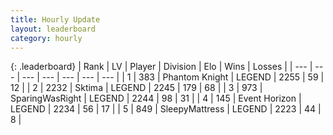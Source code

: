 ```yaml
---
title: Hourly Update
layout: leaderboard
category: hourly
---
```


{: .leaderboard}
| Rank | LV | Player | Division | Elo | Wins | Losses |
| --- | --- | --- | --- | --- | --- | --- |
| <span data-change="0">1</span> | 383 | <span title="ID: 742939">Phantom Knight</span> | LEGEND | <span data-change="0">2255</span> | <span data-change="0">59</span> | <span data-change="0">12</span> |
| <span data-change="0">2</span> | 2232 | <span title="ID: 353063">Sktima</span> | LEGEND | <span data-change="0">2245</span> | <span data-change="0">179</span> | <span data-change="0">68</span> |
| <span data-change="0">3</span> | 973 | <span title="ID: 402846">SparingWasRight</span> | LEGEND | <span data-change="0">2244</span> | <span data-change="0">98</span> | <span data-change="0">31</span> |
| <span data-change="0">4</span> | 145 | <span title="ID: 670324">Event Horizon</span> | LEGEND | <span data-change="0">2234</span> | <span data-change="0">56</span> | <span data-change="0">17</span> |
| <span data-change="0">5</span> | 849 | <span title="ID: 153129">SleepyMattress</span> | LEGEND | <span data-change="0">2223</span> | <span data-change="0">44</span> | <span data-change="0">8</span> |